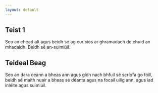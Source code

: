 ```yaml
---
layout: default
---
```


## Teist 1

Seo an chéad alt agus beidh sé ag cur
síos ar ghramadach de chuid an mhadaidh.
Beidh sé an-suimiúil.

## Teideal Beag

Seo an dara ceann a bheas ann agus gídh nach
bhfuil sé scríofa go fóill, beidh sé maith nuair
a bheas sé déanta agus na focail uilig ann, agus
iad inléite agus suimiúil.



